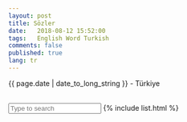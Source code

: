 ```yaml
---
layout: post
title: Sözler 
date:   2018-08-12 15:52:00
tags:   English Word Turkish
comments: false
published: true
lang: tr
---
```



<p class="meta">{{ page.date | date_to_long_string }} - Türkiye</p>
<br>
<input type="text" id="search" placeholder="Type to search">
<script src="//cdnjs.cloudflare.com/ajax/libs/jquery/1.8.3/jquery.min.js"></script>
{% include list.html %}
<div class="teaser clearfix"></div>
<script charset="utf-8">var $rows = $('#tg-nBN6M tr');
$('#search').keyup(function() {
    var val = $.trim($(this).val()).replace(/ +/g, ' ').toLowerCase();
    
    $rows.show().filter(function() {
        var text = $(this).text().replace(/\s+/g, ' ').toLowerCase();
        return !~text.indexOf(val);
    }).hide();
});</script>
